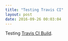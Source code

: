 ```yaml
---
title: "Testing Travis CI"
layout: post
date: 2016-09-26 00:03:04
---
```

Testing [Travis CI Build](https://travis-ci.org/herestomwiththeweather/herestomwiththeweather.github.io).
